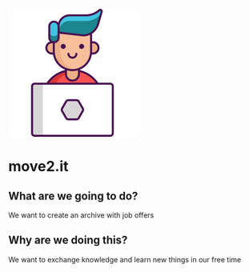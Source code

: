 ![](assets/icon.png)
# move2.it

## What are we going to do?

We want to create an archive with job offers

## Why are we doing this?

We want to exchange knowledge and learn new things in our free time
